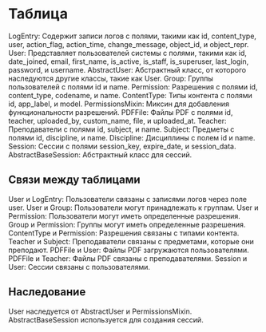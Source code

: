 # Таблица
LogEntry: Содержит записи логов с полями, такими как id, content_type, user, action_flag, action_time, change_message, object_id, и object_repr.
User: Представляет пользователей системы с полями, такими как id, date_joined, email, first_name, is_active, is_staff, is_superuser, last_login, password, и username.
AbstractUser: Абстрактный класс, от которого наследуются другие классы, такие как User.
Group: Группы пользователей с полями id и name.
Permission: Разрешения с полями id, content_type, codename, и name.
ContentType: Типы контента с полями id, app_label, и model.
PermissionsMixin: Миксин для добавления функциональности разрешений.
PDFFile: Файлы PDF с полями id, teacher, uploaded_by, custom_name, file, и uploaded_at.
Teacher: Преподаватели с полями id, subject, и name.
Subject: Предметы с полями id, discipline, и name.
Discipline: Дисциплины с полем id и name.
Session: Сессии с полями session_key, expire_date, и session_data.
AbstractBaseSession: Абстрактный класс для сессий.


## Связи между таблицами

User и LogEntry: Пользователи связаны с записями логов через поле user.
User и Group: Пользователи могут принадлежать к группам.
User и Permission: Пользователи могут иметь определенные разрешения.
Group и Permission: Группы могут иметь определенные разрешения.
ContentType и Permission: Разрешения связаны с типами контента.
Teacher и Subject: Преподаватели связаны с предметами, которые они преподают.
PDFFile и User: Файлы PDF загружаются пользователями.
PDFFile и Teacher: Файлы PDF связаны с преподавателями.
Session и User: Сессии связаны с пользователями.


## Наследование

User наследуется от AbstractUser и PermissionsMixin.
AbstractBaseSession используется для создания сессий.